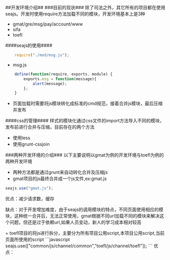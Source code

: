 ##开发环境介绍##
###目前的现状###
除了司法之外，其它所有的项目都在使用seajs。开发时使用require方法加载不同的模块，开发环境基本上是3种
+ gmat/gre/msg/pay/account/www
+ sifa
+ toefl

####seajs的使用####
```javascript
	require("./mod/msg.js");
```

+ msg.js
```javascript
	define(function(require, exports, module) {
		exports.msg = function(message){
			alert(message);
		};
	}	
```
	
+ 页面加载时需要将js模块转化成标准的cmd规范，接着合并js模块，最后压缩并发布

####css的管理####
样式的模块化通过css文件的import方法导入不同的模块，发布前进行合并与压缩，目前存在的两个方法
+ 使用less
+ 使用grunt-cssjoin

###两种开发环境的介绍###
以下主要说明以gmat为例的开发环境与toefl为例的两种开发环境
+ 两种方法都是通过grunt来自动转化合并及压缩js
+ gmat项目的js最终合并成一个js文件,ex:gmat.js
```javascript
seajs.use("gmat.js");
```
<p>优点：减少请求数，缓存</p>
<p>
缺点：对于开发增加难度，由于seajs的调用模块的特点，不同页面使用相应的模块，这种统一合并后，无法正常使用，gmat根据不同url加载不同的模块来解决这个问题，但还是过于依赖url,如果人员变动，新人的学习成本相对较高
</p>
+ toefl项目的将js进行拆分，主要分为所有项目公用script,本项目公用script,当前页面所使用的script
```javascript
seajs.use(["common/js/channel/common","toefl/js/channel/toefl"]);
```
优点：
